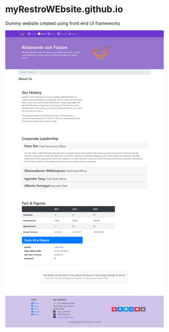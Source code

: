 # myRestroWEbsite.github.io
Dummy website created using front end UI frameworks

![Website Image 1](https://github.com/poojarathore30/RestaurantWebsite/blob/master/screencapture-file-E-technologies-web-D-REstaurantWEbsite-RestaurantWebsite-aboutus-html-2020-05-14-17_21_01%20-%20Copy.png)
